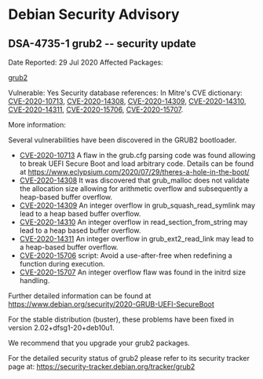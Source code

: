
Debian Security Advisory
========================


DSA-4735-1 grub2 -- security update
-----------------------------------



Date Reported:
29 Jul 2020
Affected Packages:

[grub2](https://packages.debian.org/src:grub2)

Vulnerable:
Yes
Security database references:
In Mitre's CVE dictionary: [CVE-2020-10713](https://security-tracker.debian.org/tracker/CVE-2020-10713), [CVE-2020-14308](https://security-tracker.debian.org/tracker/CVE-2020-14308), [CVE-2020-14309](https://security-tracker.debian.org/tracker/CVE-2020-14309), [CVE-2020-14310](https://security-tracker.debian.org/tracker/CVE-2020-14310), [CVE-2020-14311](https://security-tracker.debian.org/tracker/CVE-2020-14311), [CVE-2020-15706](https://security-tracker.debian.org/tracker/CVE-2020-15706), [CVE-2020-15707](https://security-tracker.debian.org/tracker/CVE-2020-15707).  

More information:

Several vulnerabilities have been discovered in the GRUB2 bootloader.


* [CVE-2020-10713](https://security-tracker.debian.org/tracker/CVE-2020-10713)
A flaw in the grub.cfg parsing code was found allowing to break
 UEFI Secure Boot and load arbitrary code. Details can be found at
 <https://www.eclypsium.com/2020/07/29/theres-a-hole-in-the-boot/>
* [CVE-2020-14308](https://security-tracker.debian.org/tracker/CVE-2020-14308)
It was discovered that grub\_malloc does not validate the allocation
 size allowing for arithmetic overflow and subsequently a heap-based
 buffer overflow.
* [CVE-2020-14309](https://security-tracker.debian.org/tracker/CVE-2020-14309)
An integer overflow in grub\_squash\_read\_symlink may lead to a heap based buffer overflow.
* [CVE-2020-14310](https://security-tracker.debian.org/tracker/CVE-2020-14310)
An integer overflow in read\_section\_from\_string may lead to a heap based buffer overflow.
* [CVE-2020-14311](https://security-tracker.debian.org/tracker/CVE-2020-14311)
An integer overflow in grub\_ext2\_read\_link may lead to a heap-based
 buffer overflow.
* [CVE-2020-15706](https://security-tracker.debian.org/tracker/CVE-2020-15706)
script: Avoid a use-after-free when redefining a function during
 execution.
* [CVE-2020-15707](https://security-tracker.debian.org/tracker/CVE-2020-15707)
An integer overflow flaw was found in the initrd size handling.


Further detailed information can be found at
<https://www.debian.org/security/2020-GRUB-UEFI-SecureBoot>


For the stable distribution (buster), these problems have been fixed in
version 2.02+dfsg1-20+deb10u1.


We recommend that you upgrade your grub2 packages.


For the detailed security status of grub2 please refer to its security
tracker page at:
<https://security-tracker.debian.org/tracker/grub2>






